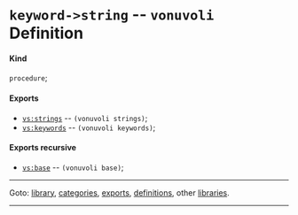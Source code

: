 

<a id='definition__vonuvoli__keyword-_3e_string'></a>

# `keyword->string` -- `vonuvoli` Definition


<a id='definition__vonuvoli__keyword-_3e_string__kind'></a>

#### Kind

`procedure`;


<a id='definition__vonuvoli__keyword-_3e_string__exports'></a>

#### Exports

 * [`vs:strings`](../../vonuvoli/exports/vs_3a_strings.md#export__vonuvoli__vs_3a_strings) -- `(vonuvoli strings)`;
 * [`vs:keywords`](../../vonuvoli/exports/vs_3a_keywords.md#export__vonuvoli__vs_3a_keywords) -- `(vonuvoli keywords)`;


<a id='definition__vonuvoli__keyword-_3e_string__exports-recursive'></a>

#### Exports recursive

 * [`vs:base`](../../vonuvoli/exports/vs_3a_base.md#export__vonuvoli__vs_3a_base) -- `(vonuvoli base)`;

----

Goto: [library](../../vonuvoli/_index.md#library__vonuvoli), [categories](../../vonuvoli/categories/_index.md#toc__vonuvoli__categories), [exports](../../vonuvoli/exports/_index.md#toc__vonuvoli__exports), [definitions](../../vonuvoli/definitions/_index.md#toc__vonuvoli__definitions), other [libraries](../../_libraries.md#toc__libraries).

----


